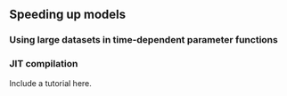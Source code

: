 ## Speeding up models

### Using large datasets in time-dependent parameter functions

### JIT compilation

Include a tutorial here.